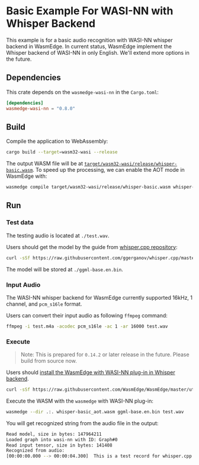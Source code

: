 # Basic Example For WASI-NN with Whisper Backend

This example is for a basic audio recognition with WASI-NN whisper backend in WasmEdge.
In current status, WasmEdge implement the Whisper backend of WASI-NN in only English. We'll extend more options in the future.

## Dependencies

This crate depends on the `wasmedge-wasi-nn` in the `Cargo.toml`:

```toml
[dependencies]
wasmedge-wasi-nn = "0.8.0"
```

## Build

Compile the application to WebAssembly:

```bash
cargo build --target=wasm32-wasi --release
```

The output WASM file will be at [`target/wasm32-wasi/release/whisper-basic.wasm`](whisper-basic.wasm).
To speed up the processing, we can enable the AOT mode in WasmEdge with:

```bash
wasmedge compile target/wasm32-wasi/release/whisper-basic.wasm whisper-basic_aot.wasm
```

## Run

### Test data

The testing audio is located at `./test.wav`.

Users should get the model by the guide from [whisper.cpp repository](https://github.com/ggerganov/whisper.cpp/tree/master/models):

```bash
curl -sSf https://raw.githubusercontent.com/ggerganov/whisper.cpp/master/models/download-ggml-model.sh | bash -s -- base.en
```

The model will be stored at `./ggml-base.en.bin`.

### Input Audio

The WASI-NN whisper backend for WasmEdge currently supported 16kHz, 1 channel, and `pcm_s16le` format.

Users can convert their input audio as following `ffmpeg` command:

```bash
ffmpeg -i test.m4a -acodec pcm_s16le -ac 1 -ar 16000 test.wav
```

### Execute

> Note: This is prepared for `0.14.2` or later release in the future. Please build from source now.

Users should [install the WasmEdge with WASI-NN plug-in in Whisper backend](https://wasmedge.org/docs/start/install/#wasi-nn-plug-ins).

```bash
curl -sSf https://raw.githubusercontent.com/WasmEdge/WasmEdge/master/utils/install.sh | bash -s -- --plugins wasi_nn-whisper
```

Execute the WASM with the `wasmedge` with WASI-NN plug-in:

```bash
wasmedge --dir .:. whisper-basic_aot.wasm ggml-base.en.bin test.wav
```

You will get recognized string from the audio file in the output:

```bash
Read model, size in bytes: 147964211
Loaded graph into wasi-nn with ID: Graph#0
Read input tensor, size in bytes: 141408
Recognized from audio:
[00:00:00.000 --> 00:00:04.300]  This is a test record for whisper.cpp
```
